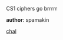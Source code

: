 CS1 ciphers go brrrrr

**author**: spamakin

[chal](https://uiuc.tf/files/7702cafa765d3b0197d7b9a084393d40/chal?token=eyJ1c2VyX2lkIjoxMjMwLCJ0ZWFtX2lkIjo2MjMsImZpbGVfaWQiOjM5fQ.YQavQQ.xXLhI1PhFQc04UUOIQCgzqfjT80)
